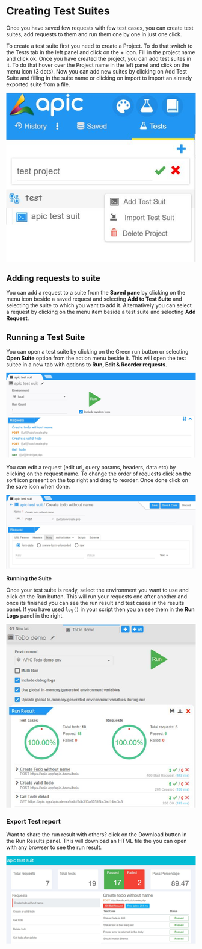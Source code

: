 # Creating Test Suites

Once you have saved few requests with few test cases, you can create test suites, add requests to them and run them one by one in just one click.

To create a test suite first you need to create a Project. To do that switch to the Tests tab in the left panel and click on the + icon. Fill in the project name and click ok. Once you have created the project, you can add test suites in it. To do that hover over the Project name in the left panel and click on the menu icon \(3 dots\). Now you can add new suites by clicking on Add Test Suite and filling in the suite name or clicking on import to import an already exported suite from a file.

![](../.gitbook/assets/apic-new-test-proj%20%281%29.JPG)

## Adding requests to suite

You can add a request to a suite from the **Saved pane** by clicking on the menu icon beside a saved request and selecting **Add to Test Suite** and selecting the suite to which you want to add it. Alternatively you can select a request by clicking on the menu item beside a test suite and selecting **Add Request**.

## Running a Test Suite

You can open a test suite by clicking on the Green run button or selecting **Open Suite** option from the action menu beside it. This will open the test suitee in a new tab with options to **Run, Edit & Reorder requests**.

![](../.gitbook/assets/apic-test-suit-open%20%281%29.JPG)

You can edit a request \(edit url, query params, headers, data etc\) by clicking on the request name. To change the order of requests click on the sort icon present on the top right and drag to reorder. Once done click on the save icon when done.

![](../.gitbook/assets/apic-edit-suit-req.JPG)

**Running the Suite**

Once your test suite is ready, select the environment you want to use and click on the Run button. This will run your requests one after another and once its finished you can see the run result and test cases in the results panel. If you have used `log()` in your script then you an see them in the **Run Logs** panel in the right.

![](../.gitbook/assets/apic-suit-result%20%281%29%20%281%29.JPG)

### Export Test report <a id="export-test-report"></a>

Want to share the run result with others? click on the Download button in the Run Results panel. This will download an HTML file the you can open with any browser to see the run result.

![](../.gitbook/assets/apic-run-report.JPG)

